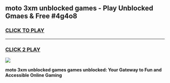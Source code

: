 
## moto 3xm unblocked games - Play Unblocked Gmaes & Free #4g4o8
<h3>
<a href="https://premium.freeplayer.one?title=moto_3xm_unblocked_games&ref=01M">CLICK TO PLAY</a></h3>
<hr>

<h3>
<a href="https://premium.freeplayer.one?title=moto_3xm_unblocked_games&ref=01M">CLICK 2 PLAY</a>
  
</h3>

<a href="https://premium.freeplayer.one?title=moto_3xm_unblocked_games&ref=01M"><img src="https://clearcache.store/games.png"></a>


**moto 3xm unblocked games games unblocked: Your Gateway to Fun and Accessible Online Gaming**
